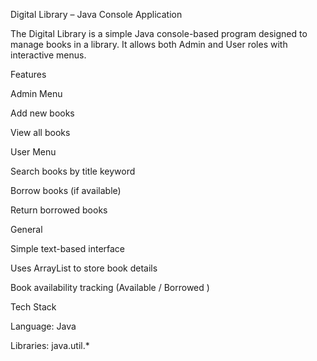 Digital Library – Java Console Application

The Digital Library is a simple Java console-based program designed to manage books in a library. It allows both Admin and User roles with interactive menus.

 Features

Admin Menu

 Add new books

 View all books

User Menu

Search books by title keyword

 Borrow books (if available)

 Return borrowed books

General

Simple text-based interface

Uses ArrayList to store book details

Book availability tracking (Available  / Borrowed )

 Tech Stack

Language: Java

Libraries: java.util.*